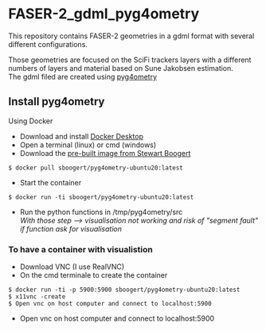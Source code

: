# FASER-2_gdml_pyg4ometry

This repository contains FASER-2 geometries in a gdml format with several different configurations.

Those geometries are focused on the SciFi trackers layers with a different numbers of layers and material based on Sune Jakobsen estimation.\
The gdml filed are created using [pyg4ometry](http://www.pp.rhul.ac.uk/bdsim/pyg4ometry/)

## Install pyg4ometry
Using Docker 
* Download and install [Docker Desktop](https://www.docker.com/products/docker-desktop/)
* Open a terminal (linux) or cmd (windows)
* Download the [pre-built image from Stewart Boogert](https://hub.docker.com/r/sboogert/pyg4ometry-ubuntu20/tags)
```
$ docker pull sboogert/pyg4ometry-ubuntu20:latest
```
* Start the container
```
$ docker run -ti sboogert/pyg4ometry-ubuntu20:latest
```
* Run the python functions in /tmp/pyg4ometry/src \
*With those step --> visualisation not working and risk of "segment fault" if function ask for visualisation*

### To have a container with visualistion
* Download VNC (I use RealVNC)
* On the cmd terminale to create the container
```
$ docker run -ti -p 5900:5900 sboogert/pyg4ometry-ubuntu20:latest
$ x11vnc -create
$ Open vnc on host computer and connect to localhost:5900
```
* Open vnc on host computer and connect to localhost:5900 

